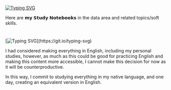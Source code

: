 
 [![Typing SVG](https://readme-typing-svg.demolab.com?font=Fira+Code&weight=700&duration=0.01&center=true&vCenter=true&pause=100000&color=C82F4B&random=false&width=1000&lines=My+Study+Notebooks+%E2%9D%A3)](https://git.io/typing-svg)

Here are 𝗺𝘆 𝗦𝘁𝘂𝗱𝘆 𝗡𝗼𝘁𝗲𝗯𝗼𝗼𝗸𝘀 in the data area and related topics/soft skills.

#
[![Typing SVG](https://readme-typing-svg.demolab.com?font=Fira+Code&weight=700&size=15&duration=0.1&pause=100000&color=C82F4B&random=false&width=435&lines=Why+isn't+it+in+English?)](https://git.io/typing-svg)

I had considered making everything in English, including my personal studies, however, as much as this could be good for practicing English and making this content more accessible, I cannot make this decision for now as it will be counterproductive.

In this way, I commit to studying everything in my native language, and one day, creating an equivalent version in English.
